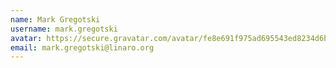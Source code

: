 ```yaml
---
name: Mark Gregotski
username: mark.gregotski
avatar: https://secure.gravatar.com/avatar/fe8e691f975ad695543ed8234d6bc4e2?s=32&d=blank&r=g
email: mark.gregotski@linaro.org
---
```

